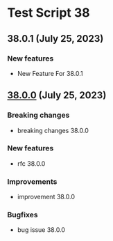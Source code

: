 # Test Script 38
## 38.0.1 (July 25, 2023)
### New features

* New Feature For 38.0.1


##  [38.0.0](38.0.0.md) (July 25, 2023)
### Breaking changes

* breaking changes 38.0.0

### New features

* rfc 38.0.0

### Improvements

* improvement 38.0.0

### Bugfixes

* bug issue 38.0.0

